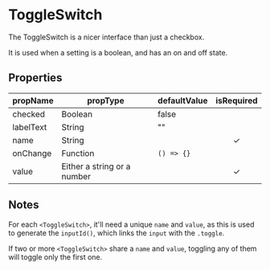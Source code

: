 # ToggleSwitch

The ToggleSwitch is a nicer interface than just a checkbox.

It is used when a setting is a boolean, and has an on and off state.

## Properties

 propName  | propType                    | defaultValue | isRequired
-----------|-----------------------------|--------------|:----------:
 checked   | Boolean                     | false        |
 labelText | String                      | ""           |
 name      | String                      |              | ✓
 onChange  | Function                    | `() => {}`   |
 value     | Either a string or a number |              | ✓

## Notes

For each `<ToggleSwitch>`, it'll need a unique `name` and `value`, as
this is used to generate the `inputId()`, which links the `input` with
the `.toggle`.

If two or more `<ToggleSwitch>` share a `name` and `value`, toggling
any of them will toggle only the first one.
